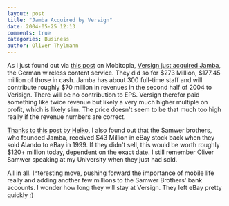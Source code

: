 ```yaml
---
layout: post
title: "Jamba Acquired by Versign"
date: 2004-05-25 12:13
comments: true
categories: Business
author: Oliver Thylmann
---
```



As I just found out via [this post](http://www.mobitopia.com/20040525.html#115413) on Mobitopia, [Versign just acquired Jamba](http://www.verisign.com/corporate/news/2004/pr_20040524.html), the German wireless content service. They did so for $273 Million, $177.45 million of those in cash. Jamba has about 300 full-time staff and will contribute roughly $70 million in revenues in the second half of 2004 to Verisign. There will be no contribution to EPS. Versign therefor paid something like twice revenue but likely a very much higher multiple on profit, which is likely slim. The price doesn't seem to be that much too high really if the revenue numbers are correct.

[Thanks to this post by Heiko](http://www.hebig.com/archives/002129.shtml), I also found out that the Samwer brothers, who founded Jamba, received $43 Million in eBay stock back when they sold Alando to eBay in 1999. If they didn't sell, this would be worth roughly $120+ million today, dependent on the exact date. I still remember Oliver Samwer speaking at my University when they just had sold. 

All in all. Interesting move, pushing forward the importance of mobile life really and adding another few millions to the Samwer Brothers' bank accounts. I wonder how long they will stay at Versign. They left eBay pretty quickly ;)


